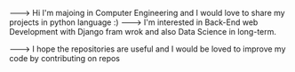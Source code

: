 ---> Hi I'm majoing in Computer Engineering and I would love to share my projects in python language :)
---> I'm interested in Back-End web Development with Django fram wrok and also Data Science in long-term.

---> I hope the repositories are useful and I would be loved to improve my code by contributing on repos
